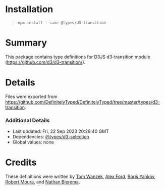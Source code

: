 # Installation
> `npm install --save @types/d3-transition`

# Summary
This package contains type definitions for D3JS d3-transition module (https://github.com/d3/d3-transition/).

# Details
Files were exported from https://github.com/DefinitelyTyped/DefinitelyTyped/tree/master/types/d3-transition.

### Additional Details
 * Last updated: Fri, 22 Sep 2023 20:29:40 GMT
 * Dependencies: [@types/d3-selection](https://npmjs.com/package/@types/d3-selection)
 * Global values: none

# Credits
These definitions were written by [Tom Wanzek](https://github.com/tomwanzek), [Alex Ford](https://github.com/gustavderdrache), [Boris Yankov](https://github.com/borisyankov), [Robert Moura](https://github.com/robertmoura), and [Nathan Bierema](https://github.com/Methuselah96).
